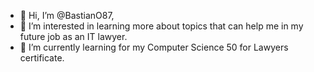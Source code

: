 - 👋 Hi, I’m @BastianO87,
- 👀 I’m interested in learning more about topics that can help me in my future job as an IT lawyer.
- 🌱 I’m currently learning for my Computer Science 50 for Lawyers certificate.

<!---
BastianO87/BastianO87 is a ✨ special ✨ repository because its `README.md` (this file) appears on your GitHub profile.
You can click the Preview link to take a look at your changes.
--->
